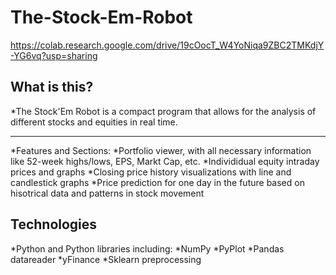 # The-Stock-Em-Robot
https://colab.research.google.com/drive/19cOocT_W4YoNiqa9ZBC2TMKdjY-YG6vq?usp=sharing


## What is this?
*The Stock'Em Robot is a compact program that allows for the analysis of different stocks and equities in real time. 

----

*Features and Sections:
  *Portfolio viewer, with all necessary information like 52-week highs/lows, EPS, Markt Cap, etc.
  *Individidual equity intraday prices and graphs
  *Closing price history visualizations with line and candlestick graphs
  *Price prediction for one day in the future based on hisotrical data and patterns in stock movement
 
 ## Technologies
 *Python and Python libraries including:
  *NumPy
  *PyPlot
  *Pandas datareader
  *yFinance
  *Sklearn preprocessing
  
  
  
